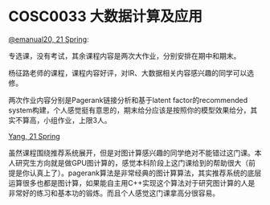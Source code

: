 
# COSC0033 大数据计算及应用

[@emanual20, 21 Spring](https://github.com/Emanual20):

专选课，没有考试，其余课程内容是两次大作业，分别安排在期中和期末。

杨征路老师的课程，课程内容好评，对IR、大数据相关内容感兴趣的同学可以选修。

两次作业内容分别是Pagerank链接分析和基于latent factor的recommended system构建，个人感觉挺有意思的，期末给分应该是按照你的模型效果给分，其实不算高，小组作业，上限3人。



[Yang,  21 Spring](https://github.com/NKU-Yang)

虽然课程围绕推荐系统展开，但是对图计算感兴趣的同学绝对不能错过这门课。本人研究生方向就是做GPU图计算的，感觉本科阶段上这门课给到的帮助很大（前提是你认真上了）。pagerank算法是非常经典的图计算算法，其实推荐系统的底层运算很多也都是图计算，如果能自主用C++实现这个算法对于研究图计算的人是非常好的练习和基本功的锻炼。而且个人感觉这门课拿高分很容易。